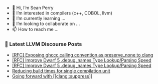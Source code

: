 - 👋 Hi, I’m Sean Perry
- 👀 I’m interested in compilers (c++, COBOL, llvm)
- 🌱 I’m currently learning ...
- 💞️ I’m looking to collaborate on ...
- 📫 How to reach me ...

<!---
s66perry/s66perry is a ✨ special ✨ repository because its `README.md` (this file) appears on your GitHub profile.
You can click the Preview link to take a look at your changes.
--->
### 📕 Latest LLVM Discourse Posts

<!-- DISCOURSE-LLVM:START -->
- [[RFC] Exposing ghccc calling convention as preserve_none to clang](https://discourse.llvm.org/t/rfc-exposing-ghccc-calling-convention-as-preserve-none-to-clang/74233?page=2#post_23)
- [[RFC] Improve Dwarf 5 .debug_names Type Lookup/Parsing Speed](https://discourse.llvm.org/t/rfc-improve-dwarf-5-debug-names-type-lookup-parsing-speed/74151?page=2#post_34)
- [[RFC] Improve Dwarf 5 .debug_names Type Lookup/Parsing Speed](https://discourse.llvm.org/t/rfc-improve-dwarf-5-debug-names-type-lookup-parsing-speed/74151?page=2#post_33)
- [Reducing build times for single compilation unit](https://discourse.llvm.org/t/reducing-build-times-for-single-compilation-unit/75435#post_4)
- [Going forward with [[clang::suppress]]](https://discourse.llvm.org/t/going-forward-with-clang-suppress/75357#post_9)
<!-- DISCOURSE-LLVM:END -->
